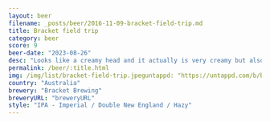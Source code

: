 ```yaml
---
layout: beer
filename: _posts/beer/2016-11-09-bracket-field-trip.md
title: Bracket field trip
category: beer
score: 9
beer-date: "2023-08-26"
desc: "Looks like a creamy head and it actually is very creamy but also tropical. Kind of like a pina collada"
permalink: /beer/:title.html
img: /img/list/bracket-field-trip.jpeguntappd: "https://untappd.com/b/bracket-brewing-field-trip/5442846"
country: "Australia"
brewery: "Bracket Brewing"
breweryURL: "breweryURL"
style: "IPA - Imperial / Double New England / Hazy"
---
```


